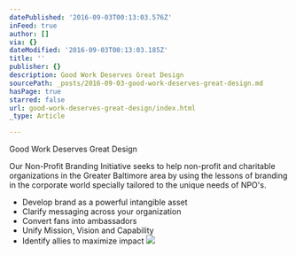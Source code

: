 ```yaml
---
datePublished: '2016-09-03T00:13:03.576Z'
inFeed: true
author: []
via: {}
dateModified: '2016-09-03T00:13:03.185Z'
title: ''
publisher: {}
description: Good Work Deserves Great Design
sourcePath: _posts/2016-09-03-good-work-deserves-great-design.md
hasPage: true
starred: false
url: good-work-deserves-great-design/index.html
_type: Article

---
```

Good Work Deserves Great Design

Our Non-Profit Branding Initiative seeks to help non-profit and charitable organizations in the Greater Baltimore area by using the lessons of branding in the corporate world specially tailored to the unique needs of NPO's.

* Develop brand as a powerful intangible asset
* Clarify messaging across your organization
* Convert fans into ambassadors
* Unify Mission, Vision and Capability
* Identify allies to maximize impact
![](https://the-grid-user-content.s3-us-west-2.amazonaws.com/5ae65559-4094-4d33-8d07-3bb6b42171aa.png)